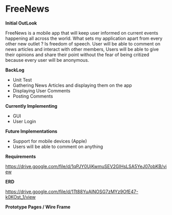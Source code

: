 # FreeNews

**Initial OutLook**

FreeNews is a mobile app that will keep user informed on current events happening all across the world. What sets my application apart from every other new outlet ?
Is freedom of speech. User will be able to comment on news articles and interact with other members, Users will be able to give their opinions and share their point 
without the fear of being critized because every user will be anonymous. 

**BackLog**

* Unit Test
* Gathering News Articles and displaying them on the app
* Displaying User Comments
* Posting Comments

**Currently Implementing**

* GUI
* User Login

**Future Implementations**

* Support for mobile devices (Apple)
* Users will be able to comment on anything 

**Requirements**

https://drive.google.com/file/d/1qPJY0UjKwmuSEV2GIHsLSA5YeJ07obKB/view

**ERD**

https://drive.google.com/file/d/1Tt88YuAINOSG7zMYz9OfE47-k0KOst_1/view

**Prototype Pages / Wire Frame**

